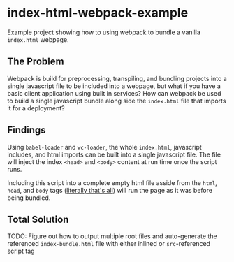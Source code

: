 # index-html-webpack-example

Example project showing how to using webpack to bundle a vanilla `index.html` webpage.

## The Problem

Webpack is build for preprocessing, transpiling, and bundling projects into a single javascript file to be included into a webpage, but what if you have a basic client application using built in services? How can webpack be used to build a single javascript bundle along side the `index.html` file that imports it for a deployment?

## Findings

Using `babel-loader` and `wc-loader`, the whole `index.html`, javascript includes, and html imports can be built into a single javascript file. The file will inject the index `<head>` and `<body>` content at run time once the script runs.

Including this script into a complete empty html file asside from the `html`, `head`, and `body` tags ([literally that's all](dist/index-bundle.html)) will run the page as it was before being bundled.

## Total Solution
TODO: Figure out how to output multiple root files and auto-generate the referenced `index-bundle.html` file with either inlined or `src`-referenced script tag
